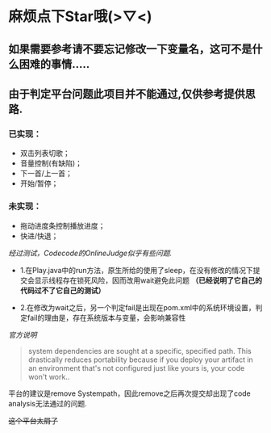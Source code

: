 # 麻烦点下Star哦(>▽<)

## 如果需要参考请不要忘记修改一下变量名，这可不是什么困难的事情.....

## 由于判定平台问题此项目并不能通过,仅供参考提供思路.

### 已实现：
* 双击列表切歌；
* 音量控制(有缺陷)；
* 下一首/上一首；
* 开始/暂停；

### 未实现：
* 拖动进度条控制播放进度；
* 快进/快退；

_经过测试，Codecode的OnlineJudge似乎有些问题._

* 1.在Play.java中的run方法，原生所给的使用了sleep，在没有修改的情况下提交会显示线程存在锁死风险，因而改用wait避免此问题
**（已经说明了它自己的代码过不了它自己的测试）**

* 2.在修改为wait之后，另一个判定fail是出现在pom.xml中的系统环境设置，判定fail的理由是，存在系统版本与变量，会影响兼容性 

_官方说明_

>system dependencies are sought at a specific, specified path. This drastically reduces portability because if you deploy
 your artifact in an environment that's not configured just like yours is, your code won't work..
 
平台的建议是remove Systempath，因此remove之后再次提交却出现了code analysis无法通过的问题.

~~这个平台太屑了~~
